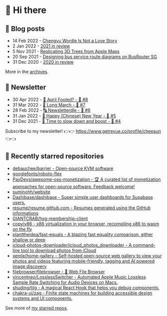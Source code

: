 # 👋 Hi there

## 📝 Blog posts

<!-- feed start -->
- 14 Feb 2022 - [Chengyu Wordle Is Not a Love Story](https://cheeaun.com/blog/2022/02/chengyu-wordle-is-not-a-love-story/)
- 2 Jan 2022 - [2021 in review](https://cheeaun.com/blog/2022/01/2021-in-review/)
- 5 Nov 2021 - [Replicating 3D Trees from Apple Maps](https://cheeaun.com/blog/2021/11/replicating-3d-trees-apple-maps/)
- 20 Sep 2021 - [Designing bus service route diagrams on BusRouter SG](https://cheeaun.com/blog/2021/09/bus-service-route-diagrams-busrouter-sg/)
- 31 Dec 2020 - [2020 in review](https://cheeaun.com/blog/2020/12/2020-in-review/)
<!-- feed end -->

More in the [archives](https://cheeaun.com/blog/archives/).

## 📰 Newsletter

<!-- newsletter start -->
- 30 Apr 2022 - [🤔 April Fooled? - 🥫 #8](https://www.getrevue.co/profile/cheeaun/issues/april-fooled-8-1112032)
- 31 Mar 2022 - [🚶 Long March - 🥫 #7](https://www.getrevue.co/profile/cheeaun/issues/long-march-7-1061697)
- 28 Feb 2022 - [🔠 Newsletterdle - 🥫 #6](https://www.getrevue.co/profile/cheeaun/issues/newsletterdle-6-1014288)
- 31 Jan 2022 - [🧧 Happy (Chinese) New Year - 🥫 #5](https://www.getrevue.co/profile/cheeaun/issues/happy-chinese-new-year-5-963222)
- 31 Dec 2021 - [🥃 Time to slow down and boost - 🥫 #4](https://www.getrevue.co/profile/cheeaun/issues/time-to-slow-down-and-boost-4-906334)
<!-- newsletter end -->

Subscribe to my newsletter! 👉👉 https://www.getrevue.co/profile/cheeaun 👈👈

## 🌟 Recently starred repositories

<!-- starred repos start -->
- [debauchee/barrier - Open-source KVM software](https://github.com/debauchee/barrier)
- [googlefonts/roboto-flex](https://github.com/googlefonts/roboto-flex)
- [PayDevs/awesome-oss-monetization - 🏆 A curated list of monetization approaches for open-source software. Feedback welcome!](https://github.com/PayDevs/awesome-oss-monetization)
- [suminohh/website](https://github.com/suminohh/website)
- [Dashibase/dashibase - Super simple user dashboards for Supabase users.](https://github.com/Dashibase/dashibase)
- [resume/resume.github.com - Resumes generated using the GitHub informations](https://github.com/resume/resume.github.com)
- [GIANTCRAB/hsg-membership-client](https://github.com/GIANTCRAB/hsg-membership-client)
- [copy/v86 - x86 virtualization in your browser, recompiling x86 to wasm on the fly](https://github.com/copy/v86)
- [planttheidea/fast-equals - A blazing fast equality comparison, either shallow or deep](https://github.com/planttheidea/fast-equals)
- [icloud-photos-downloader/icloud_photos_downloader - A command-line tool to download photos from iCloud](https://github.com/icloud-photos-downloader/icloud_photos_downloader)
- [xemle/home-gallery - Self-hosted open-source web gallery to view your photos and videos featuring mobile-friendly, tagging and AI powered image discovery](https://github.com/xemle/home-gallery)
- [filebrowser/filebrowser - 📂 Web File Browser](https://github.com/filebrowser/filebrowser)
- [vincentneo/LosslessSwitcher - Automated Apple Music Lossless Sample Rate Switching for Audio Devices on Macs.](https://github.com/vincentneo/LosslessSwitcher)
- [shuding/tilg - A magical React Hook that helps you debug components.](https://github.com/shuding/tilg)
- [chakra-ui/zag - Finite state machines for building accessible design systems and UI components.](https://github.com/chakra-ui/zag)
<!-- starred repos end -->

See more of [my starred repos](https://github.com/stars/cheeaun/).
